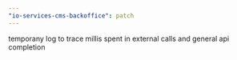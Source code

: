 ```yaml
---
"io-services-cms-backoffice": patch
---
```


temporany log to trace millis spent in external calls and general api completion
